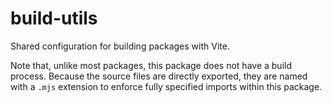 # build-utils

Shared configuration for building packages with Vite.

Note that, unlike most packages, this package does not have a build process.
Because the source files are directly exported, they are named with a `.mjs`
extension to enforce fully specified imports within this package.
